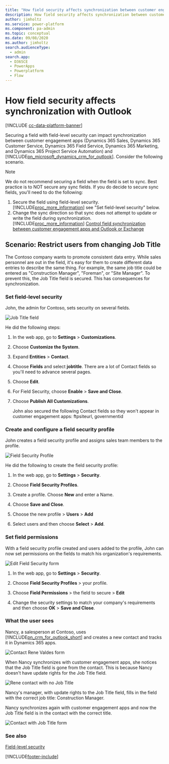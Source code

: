 ```yaml
---
title: "How field security affects synchronization between customer engagement apps and Outlook  | MicrosoftDocs"
description: How field security affects synchronization between customer engagement apps and Outlook 
author: jimholtz
ms.service: power-platform
ms.component: pa-admin
ms.topic: conceptual
ms.date: 09/08/2020
ms.author: jimholtz
search.audienceType: 
  - admin
search.app:
  - D365CE
  - PowerApps
  - Powerplatform
  - Flow
---
```

# How field security affects synchronization with Outlook

<!-- legacy procedure -->

[!INCLUDE [cc-data-platform-banner](../includes/cc-data-platform-banner.md)]

Securing a field with field-level security can impact synchronization between customer engagement apps (Dynamics 365 Sales, Dynamics 365 Customer Service, Dynamics 365 Field Service, Dynamics 365 Marketing, and Dynamics 365 Project Service Automation) and [!INCLUDE[pn_microsoft_dynamics_crm_for_outlook](../includes/pn-microsoft-dynamics-crm-for-outlook.md)]. Consider the following scenario.  
  
> [!NOTE]
>  We do not recommend securing a field when the field is set to sync. Best practice is to NOT secure any sync fields. If you do decide to secure sync fields, you'll need to do the following:  
> 
> 1. Secure the field using field-level security. [!INCLUDE[proc_more_information](../includes/proc-more-information.md)] see "Set field-level security" below.  
> 2. Change the sync direction so that sync does not attempt to update or write the field during synchronization. [!INCLUDE[proc_more_information](../includes/proc-more-information.md)] [Control field synchronization between customer engagement apps and Outlook or Exchange](control-field-synchronization-outlook.md)  
  
## Scenario: Restrict users from changing Job Title  
 The Contoso company wants to promote consistent data entry. While sales personnel are out in the field, it's easy for them to create different data entries to describe the same thing. For example, the same job title could be entered as "Construction Manager", "Foreman", or "Site Manager". To prevent this, the Job Title field is secured. This has consequences for synchronization.  
  
### Set field-level security  
 John, the admin for Contoso, sets security on several fields.  
  
 ![Job Title field](../admin/media/job-title-field.png "Job Title field")  
  
 He did the following steps:  
  
1. In the web app, go to **Settings** > **Customizations**.
  
2. Choose **Customize the System**.  
  
3. Expand **Entities** > **Contact**.  
  
4. Choose **Fields** and select **jobtitle**. There are a lot of Contact fields so you'll need to advance several pages.  
  
5. Choose **Edit**.  
  
6. For Field Security, choose **Enable** > **Save and Close**.  
  
7. Choose **Publish All Customizations**.  
  
   John also secured the following Contact fields so they won't appear in customer engagement apps: ftpsiteurl, governmentid  
  
### Create and configure a field security profile  
 John creates a field security profile and assigns sales team members to the profile.  
  
 ![Field Security Profile](../admin/media/field-security-profile.png "Field Security Profile")  
  
 He did the following to create the field security profile:  
  
1. In the web app, go to **Settings** > **Security**.
  
2. Choose **Field Security Profiles**.  
  
3. Create a profile. Choose **New** and enter a Name.  
  
4. Choose **Save and Close**.  
  
5. Choose the new profile > **Users** > **Add**  
  
6. Select users and then choose **Select** > **Add**.  
  
### Set field permissions  
 With a field security profile created and users added to the profile, John can now set permissions on the fields to match his organization's requirements.  
  
 ![Edit Field Security form](../admin/media/edit-field-security.png "Edit Field Security form")  
  
1. In the web app, go to **Settings** > **Security**.
  
2. Choose **Field Security Profiles** > your profile.  
  
3. Choose **Field Permissions** > the field to secure > **Edit**  
  
4. Change the security settings to match your company's requirements and then choose **OK** > **Save and Close**.  
  
### What the user sees  
 Nancy, a salesperson at Contoso, uses [!INCLUDE[pn_crm_for_outlook_short](../includes/pn-crm-for-outlook-short.md)] and creates a new contact and tracks it in Dynamics 365 apps.  
  
 ![Contact Rene Valdes form](../admin/media/contact-form-example.png "Contact Rene Valdes form")  
  
 When Nancy synchronizes with customer engagement apps, she notices that the Job Title field is gone from the contact. This is because Nancy doesn't have update rights for the Job Title field.  
  
 ![Rene contact with no Job Title](../admin/media/contact-no-job-title.png "Rene contact with no Job Title")  
  
 Nancy's manager, with update rights to the Job Title field, fills in the field with the correct job title: Construction Manager.  
  
 Nancy synchronizes again with customer engagement apps and now the Job Title field is in the contact with the correct title.  
  
 ![Contact with Job Title form](../admin/media/contact-job-title.png "Contact with Job Title form")  
  
### See also  
 [Field-level security](../admin/field-level-security.md)


[!INCLUDE[footer-include](../includes/footer-banner.md)]